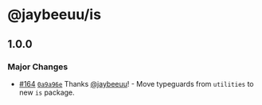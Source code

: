 # @jaybeeuu/is

## 1.0.0

### Major Changes

- [#164](https://github.com/jaybeeuu/jaybeeuu-dev/pull/164) [`0a9a96e`](https://github.com/jaybeeuu/jaybeeuu-dev/commit/0a9a96e3be44a79d4782d089d23c6271fc245498) Thanks [@jaybeeuu](https://github.com/jaybeeuu)! - Move typeguards from `utilities` to new `is` package.
